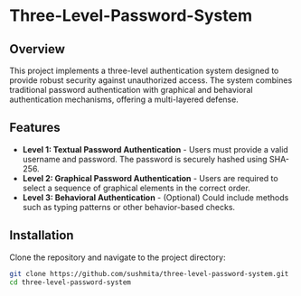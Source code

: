 # Three-Level-Password-System
## Overview

This project implements a three-level authentication system designed to provide robust security against unauthorized access. The system combines traditional password authentication with graphical and behavioral authentication mechanisms, offering a multi-layered defense.

## Features

- **Level 1: Textual Password Authentication** - Users must provide a valid username and password. The password is securely hashed using SHA-256.
- **Level 2: Graphical Password Authentication** - Users are required to select a sequence of graphical elements in the correct order.
- **Level 3: Behavioral Authentication** - (Optional) Could include methods such as typing patterns or other behavior-based checks.

## Installation

Clone the repository and navigate to the project directory:

```bash
git clone https://github.com/sushmita/three-level-password-system.git
cd three-level-password-system


